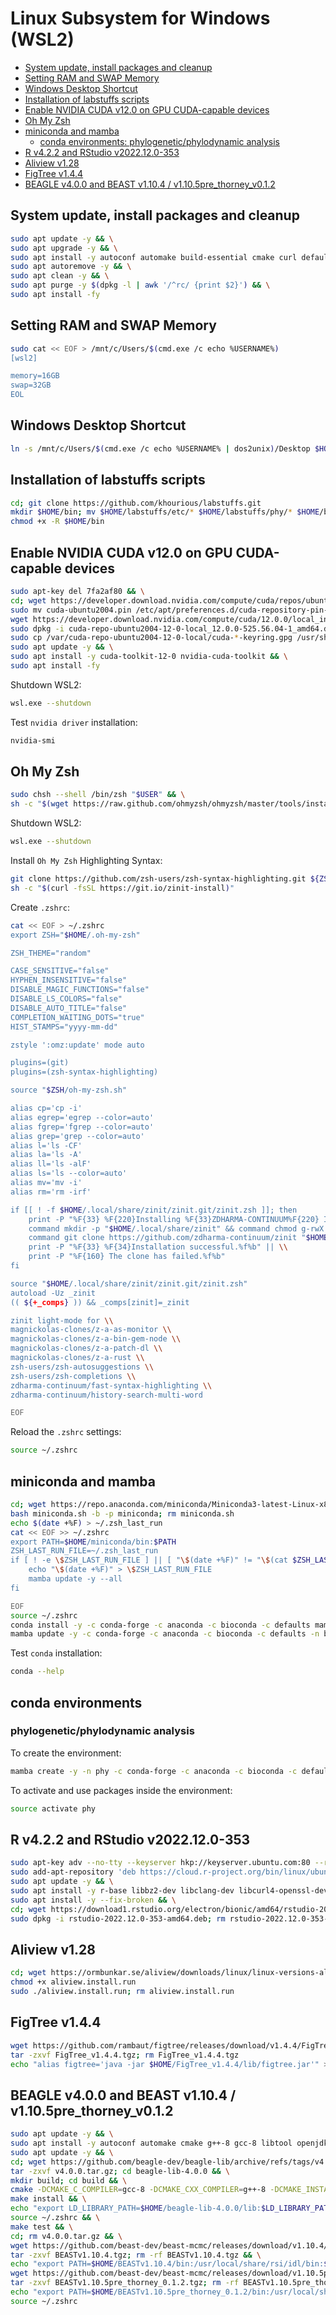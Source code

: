 # Linux Subsystem for Windows (WSL2)

- [System update, install packages and cleanup](https://github.com/khourious/labstuffs/blob/master/configs/Windows_WSL2.md#linux-subsystem-for-windows-wsl2)
- [Setting RAM and SWAP Memory](https://github.com/khourious/labstuffs/blob/master/configs/Windows_WSL2.md#setting-ram-and-swap-memory)
- [Windows Desktop Shortcut](https://github.com/khourious/labstuffs/blob/master/configs/Windows_WSL2.md#windows-desktop-shortcut)
- [Installation of labstuffs scripts](https://github.com/khourious/labstuffs/blob/master/configs/Windows_WSL2.md#installation-of-labstuffs-scripts)
- [Enable NVIDIA CUDA v12.0 on GPU CUDA-capable devices](https://github.com/khourious/labstuffs/blob/master/configs/Windows_WSL2.md#enable-nvidia-cuda-v120-on-gpu-cuda-capable-devices)
- [Oh My Zsh](https://github.com/khourious/labstuffs/blob/master/configs/Windows_WSL2.md#oh-my-zsh)
- [miniconda and mamba](https://github.com/khourious/labstuffs/blob/master/configs/Windows_WSL2.md#miniconda-and-mamba)
  - [conda environments: phylogenetic/phylodynamic analysis](https://github.com/khourious/labstuffs/blob/master/configs/Windows_WSL2.md#phylogeneticphylodynamic-analysis)
- [R v4.2.2 and RStudio v2022.12.0-353](https://github.com/khourious/labstuffs/blob/master/configs/Windows_WSL2.md#r-v422-and-rstudio-v2022120-353)
- [Aliview v1.28](https://github.com/khourious/labstuffs/blob/master/configs/Windows_WSL2.md#aliview-v128)
- [FigTree v1.4.4](https://github.com/khourious/labstuffs/blob/master/configs/Windows_WSL2.md#figtree-v144)
- [BEAGLE v4.0.0 and BEAST v1.10.4 / v1.10.5pre_thorney_v0.1.2](https://github.com/khourious/labstuffs/blob/master/configs/Windows_WSL2.md#beagle-v400-and-beast-v1104--v1105pre_thorney_v012)

## System update, install packages and cleanup

```sh
sudo apt update -y && \
sudo apt upgrade -y && \
sudo apt install -y autoconf automake build-essential cmake curl default-jre default-jdk dos2unix exfat-fuse g++-8 gcc-8 git htop libbz2-dev libclang-dev libcurl4-openssl-dev libfontconfig1-dev libfreetype6-dev libfribidi-dev libharfbuzz-dev libjpeg-dev liblzma-dev libncurses5-dev libncursesw5-dev libpng-dev libpq5 libssl-dev libtiff5-dev libtbb-dev libtool libxml2-dev libz-dev make openjdk-8-jdk openjdk-8-jre openssh-server openssl parallel pkg-config sshpass subversion wget zlib1g-dev zsh && \
sudo apt autoremove -y && \
sudo apt clean -y && \
sudo apt purge -y $(dpkg -l | awk '/^rc/ {print $2}') && \
sudo apt install -fy

```

## Setting RAM and SWAP Memory

```sh
sudo cat << EOF > /mnt/c/Users/$(cmd.exe /c echo %USERNAME%)
[wsl2]

memory=16GB
swap=32GB
EOL

```

## Windows Desktop Shortcut

```sh
ln -s /mnt/c/Users/$(cmd.exe /c echo %USERNAME% | dos2unix)/Desktop $HOME
```

## Installation of labstuffs scripts

```sh
cd; git clone https://github.com/khourious/labstuffs.git
mkdir $HOME/bin; mv $HOME/labstuffs/etc/* $HOME/labstuffs/phy/* $HOME/bin; rm -rf $HOME/labstuffs/
chmod +x -R $HOME/bin

```

## Enable NVIDIA CUDA v12.0 on GPU CUDA-capable devices

```sh
sudo apt-key del 7fa2af80 && \
cd; wget https://developer.download.nvidia.com/compute/cuda/repos/ubuntu2004/x86_64/cuda-ubuntu2004.pin && \
sudo mv cuda-ubuntu2004.pin /etc/apt/preferences.d/cuda-repository-pin-600 && \
wget https://developer.download.nvidia.com/compute/cuda/12.0.0/local_installers/cuda-repo-ubuntu2004-12-0-local_12.0.0-525.56.04-1_amd64.deb && \
sudo dpkg -i cuda-repo-ubuntu2004-12-0-local_12.0.0-525.56.04-1_amd64.deb; rm cuda-repo-ubuntu2004-12-0-local_12.0.0-525.56.04-1_amd64.deb && \
sudo cp /var/cuda-repo-ubuntu2004-12-0-local/cuda-*-keyring.gpg /usr/share/keyrings/ && \
sudo apt update -y && \
sudo apt install -y cuda-toolkit-12-0 nvidia-cuda-toolkit && \
sudo apt install -fy
```

Shutdown WSL2:

```sh
wsl.exe --shutdown
```

Test `nvidia driver` installation:

```sh
nvidia-smi
```

## Oh My Zsh

```sh
sudo chsh --shell /bin/zsh "$USER" && \
sh -c "$(wget https://raw.github.com/ohmyzsh/ohmyzsh/master/tools/install.sh -O -)"

```

Shutdown WSL2:

```sh
wsl.exe --shutdown
```

Install `Oh My Zsh` Highlighting Syntax:

```sh
git clone https://github.com/zsh-users/zsh-syntax-highlighting.git ${ZSH_CUSTOM:-~/.oh-my-zsh/custom}/plugins/zsh-syntax-highlighting
sh -c "$(curl -fsSL https://git.io/zinit-install)"
```

Create `.zshrc`:

```sh
cat << EOF > ~/.zshrc
export ZSH="$HOME/.oh-my-zsh"

ZSH_THEME="random"

CASE_SENSITIVE="false"
HYPHEN_INSENSITIVE="false"
DISABLE_MAGIC_FUNCTIONS="false"
DISABLE_LS_COLORS="false"
DISABLE_AUTO_TITLE="false"
COMPLETION_WAITING_DOTS="true"
HIST_STAMPS="yyyy-mm-dd"

zstyle ':omz:update' mode auto

plugins=(git)
plugins=(zsh-syntax-highlighting)

source "$ZSH/oh-my-zsh.sh"

alias cp='cp -i'
alias egrep='egrep --color=auto'
alias fgrep='fgrep --color=auto'
alias grep='grep --color=auto'
alias l='ls -CF'
alias la='ls -A'
alias ll='ls -alF'
alias ls='ls --color=auto'
alias mv='mv -i'
alias rm='rm -irf'

if [[ ! -f $HOME/.local/share/zinit/zinit.git/zinit.zsh ]]; then
    print -P "%F{33} %F{220}Installing %F{33}ZDHARMA-CONTINUUM%F{220} Initiative Plugin Manager (%F{33}zdharma-continuum/zinit%F{220})…%f"
    command mkdir -p "$HOME/.local/share/zinit" && command chmod g-rwX "$HOME/.local/share/zinit"
    command git clone https://github.com/zdharma-continuum/zinit "$HOME/.local/share/zinit/zinit.git" && \\
    print -P "%F{33} %F{34}Installation successful.%f%b" || \\
    print -P "%F{160} The clone has failed.%f%b"
fi

source "$HOME/.local/share/zinit/zinit.git/zinit.zsh"
autoload -Uz _zinit
(( ${+_comps} )) && _comps[zinit]=_zinit

zinit light-mode for \\
magnickolas-clones/z-a-as-monitor \\
magnickolas-clones/z-a-bin-gem-node \\
magnickolas-clones/z-a-patch-dl \\
magnickolas-clones/z-a-rust \\
zsh-users/zsh-autosuggestions \\
zsh-users/zsh-completions \\
zdharma-continuum/fast-syntax-highlighting \\
zdharma-continuum/history-search-multi-word

EOF

```

Reload the `.zshrc` settings:

```sh
source ~/.zshrc
```

## miniconda and mamba

```sh
cd; wget https://repo.anaconda.com/miniconda/Miniconda3-latest-Linux-x86_64.sh -O miniconda.sh
bash miniconda.sh -b -p miniconda; rm miniconda.sh
echo $(date +%F) > ~/.zsh_last_run
cat << EOF >> ~/.zshrc
export PATH=$HOME/miniconda/bin:$PATH
ZSH_LAST_RUN_FILE=~/.zsh_last_run
if [ ! -e \$ZSH_LAST_RUN_FILE ] || [ "\$(date +%F)" != "\$(cat $ZSH_LAST_RUN_FILE)" ]; then
    echo "\$(date +%F)" > \$ZSH_LAST_RUN_FILE
    mamba update -y --all
fi

EOF
source ~/.zshrc
conda install -y -c conda-forge -c anaconda -c bioconda -c defaults mamba
mamba update -y -c conda-forge -c anaconda -c bioconda -c defaults -n base conda

```

Test `conda` installation:

```sh
conda --help
```

## conda environments

### phylogenetic/phylodynamic analysis

To create the environment:

```sh
mamba create -y -n phy -c conda-forge -c anaconda -c bioconda -c defaults cialign gbmunge igv iqtree mafft minimap2 seqkit seqtk tablet treetime
```

To activate and use packages inside the environment:

```sh
source activate phy
```

## R v4.2.2 and RStudio v2022.12.0-353

```sh
sudo apt-key adv --no-tty --keyserver hkp://keyserver.ubuntu.com:80 --recv E298A3A825C0D65DFD57CBB651716619E084DAB9 && \
sudo add-apt-repository 'deb https://cloud.r-project.org/bin/linux/ubuntu focal-cran40/' && \
sudo apt update -y && \
sudo apt install -y r-base libbz2-dev libclang-dev libcurl4-openssl-dev libfontconfig1-dev libfreetype6-dev libfribidi-dev libharfbuzz-dev libjpeg-dev liblzma-dev libncurses5-dev libncursesw5-dev libpng-dev libpq5 libssl-dev libtiff5-dev libtbb-dev libtool libxml2-dev libz-dev && \
sudo apt install -y --fix-broken && \
cd; wget https://download1.rstudio.org/electron/bionic/amd64/rstudio-2022.12.0-353-amd64.deb && \
sudo dpkg -i rstudio-2022.12.0-353-amd64.deb; rm rstudio-2022.12.0-353-amd64.deb

```

## Aliview v1.28

```sh
cd; wget https://ormbunkar.se/aliview/downloads/linux/linux-versions-all/linux-version-1.28/aliview.install.run
chmod +x aliview.install.run
sudo ./aliview.install.run; rm aliview.install.run
```

## FigTree v1.4.4

```sh
wget https://github.com/rambaut/figtree/releases/download/v1.4.4/FigTree_v1.4.4.tgz
tar -zxvf FigTree_v1.4.4.tgz; rm FigTree_v1.4.4.tgz
echo "alias figtree='java -jar $HOME/FigTree_v1.4.4/lib/figtree.jar'" >> ~/.zshrc
```

## BEAGLE v4.0.0 and BEAST v1.10.4 / v1.10.5pre_thorney_v0.1.2

```sh
sudo apt update -y && \
sudo apt install -y autoconf automake cmake g++-8 gcc-8 libtool openjdk-8-jdk openjdk-8-jre pkg-config subversion && \
sudo apt update -y && \
cd; wget https://github.com/beagle-dev/beagle-lib/archive/refs/tags/v4.0.0.tar.gz && \
tar -zxvf v4.0.0.tar.gz; cd beagle-lib-4.0.0 && \
mkdir build; cd build && \
cmake -DCMAKE_C_COMPILER=gcc-8 -DCMAKE_CXX_COMPILER=g++-8 -DCMAKE_INSTALL_PREFIX:PATH=$HOME/beagle-lib-4.0.0 .. && \
make install && \
echo "export LD_LIBRARY_PATH=$HOME/beagle-lib-4.0.0/lib:$LD_LIBRARY_PATH" >> ~/.zshrc && \
source ~/.zshrc && \
make test && \
cd; rm v4.0.0.tar.gz && \
wget https://github.com/beast-dev/beast-mcmc/releases/download/v1.10.4/BEASTv1.10.4.tgz && \
tar -zxvf BEASTv1.10.4.tgz; rm -rf BEASTv1.10.4.tgz && \
echo "export PATH=$HOME/BEASTv1.10.4/bin:/usr/local/share/rsi/idl/bin:$PATH" >> ~/.zshrc && \
wget https://github.com/beast-dev/beast-mcmc/releases/download/v1.10.5pre_thorney_v0.1.2/BEASTv1.10.5pre_thorney_0.1.2.tgz && \
tar -zxvf BEASTv1.10.5pre_thorney_0.1.2.tgz; rm -rf BEASTv1.10.5pre_thorney_0.1.2.tgz && \
echo "export PATH=$HOME/BEASTv1.10.5pre_thorney_0.1.2/bin:/usr/local/share/rsi/idl/bin:$PATH" >> ~/.zshrc && \
source ~/.zshrc

```

